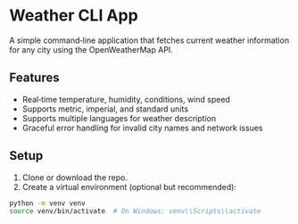 # Weather CLI App

A simple command‑line application that fetches current weather information for any city using the OpenWeatherMap API.

## Features

* Real‑time temperature, humidity, conditions, wind speed
* Supports metric, imperial, and standard units
* Supports multiple languages for weather description
* Graceful error handling for invalid city names and network issues

## Setup

1. Clone or download the repo.
2. Create a virtual environment (optional but recommended):

```bash
python -m venv venv
source venv/bin/activate  # On Windows: venv\\Scripts\\activate